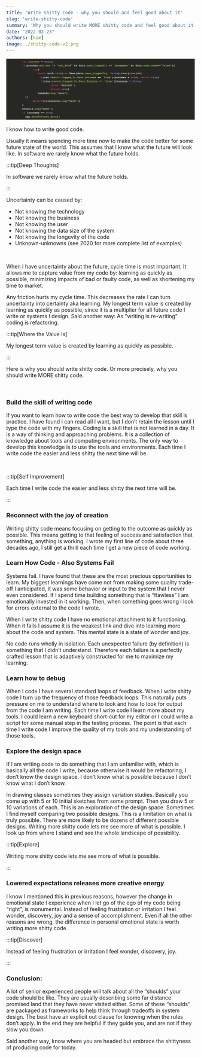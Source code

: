 ```yaml
---
title: 'Write Shitty Code - why you should and feel good about it'
slug: 'write-shitty-code'
summary: 'Why you should write MORE shitty code and feel good about it.'
date: "2022-02-23"
authors: [kam]
image: ./shitty-code-v2.png
---
```

![Write Shitty Code](./shitty-code-v2.png)

I know how to write good code.

Usually it means spending more time now to make the code better for some future state of the world. This assumes that I know what the future will look like. In software we rarely know what the future holds.

<!-- truncate -->

:::tip[Deep Thoughts]

In software we rarely know what the future holds.

:::


Uncertainty can be caused by:

*   Not knowing the technology
*   Not knowing the business
*   Not knowing the user
*   Not knowing the data size of the system
*   Not knowing the longevity of the code
*   Unknown-unknowns (see 2020 for more complete list of examples)

‍  

When I have uncertainty about the future, cycle time is most important. It allows me to capture value from my code by: learning as quickly as possible, minimizing impacts of bad or faulty code, as well as shortening my time to market.

  

Any friction hurts my cycle time. This decreases the rate I can turn uncertainty into certainty aka learning. My longest term value is created by learning as quickly as possible, since it is a multiplier for all future code I write or systems I design. Said another way: As "writing is re-writing" coding is refactoring.


:::tip[Where the Value Is]

My longest term value is created by learning as quickly as possible.

:::
‍  

Here is why you should write shitty code. Or more precisely, why you should write MORE shitty code.

‍

### Build the skill of writing code

If you want to learn how to write code the best way to develop that skill is practice. I have found I can read all I want, but I don’t retain the lesson until I type the code with my fingers. Coding is a skill that is not learned in a day. It is a way of thinking and approaching problems. It is a collection of knowledge about tools and computing environments. The only way to develop this knowledge is to use the tools and environments. Each time I write code the easier and less shitty the next time will be.

‍

:::tip[Self Improvement]

Each time I write code the easier and less shitty the next time will be.

:::
‍  

### Reconnect with the joy of creation

Writing shitty code means focusing on getting to the outcome as quickly as possible. This means getting to that feeling of success and satisfaction that something, anything is working. I wrote my first line of code about three decades ago, I still get a thrill each time I get a new piece of code working.
‍  

### Learn How Code - Also Systems Fail

Systems fail. I have found that these are the most precious opportunities to learn. My biggest learnings have come not from making some quality trade-off I anticipated, it was some behavior or input to the system that I never even considered. If I spend time building something that is “flawless” I am emotionally invested in it working. Then, when something goes wrong I look for errors external to the code I wrote.

When I write shitty code I have no emotional attachment to it functioning. When it fails I assume it is the weakest link and dive into learning more about the code and system. This mental state is a state of wonder and joy.

No code runs wholly in isolation. Each unexpected failure (by definition) is something that I didn’t understand. Therefore each failure is a perfectly crafted lesson that is adaptively constructed for me to maximize my learning.


### Learn how to debug

When I code I have several standard loops of feedback. When I write shitty code I turn up the frequency of those feedback loops. This naturally puts pressure on me to understand where to look and how to look for output from the code I am writing. Each time I write code I learn more about my tools. I could learn a new keyboard short-cut for my editor or I could write a script for some manual step in the testing process. The point is that each time I write code I improve the quality of my tools and my understanding of those tools.


### Explore the design space

If I am writing code to do something that I am unfamiliar with, which is basically all the code I write, because otherwise it would be refactoring, I don’t know the design space. I don’t know what is possible because I don’t know what I don’t know.


In drawing classes sometimes they assign variation studies. Basically you come up with 5 or 10 initial sketches from some prompt. Then you draw 5 or 10 variations of each. This is an exploration of the design space. Sometimes I find myself comparing two possible designs. This is a limitation on what is truly possible. There are more likely to be dozens of different possible designs. Writing more shitty code lets me see more of what is possible. I look up from where I stand and see the whole landscape of possibility.


:::tip[Explore]

Writing more shitty code lets me see more of what is possible.

:::


### Lowered expectations releases more creative energy

I know I mentioned this in previous reasons, however the change in emotional state I experience when I let go of the ego of my code being “right”, is monumental. Instead of feeling frustration or irritation I feel wonder, discovery, joy and a sense of accomplishment. Even if all the other reasons are wrong, the difference in personal emotional state is worth writing more shitty code.


:::tip[Discover]

Instead of feeling frustration or irritation I feel wonder, discovery, joy.

:::


### Conclusion:

A lot of senior experienced people will talk about all the “shoulds” your code should be like. They are usually describing some far distance promised land that they have never visited either. Some of these “shoulds” are packaged as frameworks to help think through tradeoffs in system design. The best have an explicit out clause for knowing when the rules don’t apply. In the end they are helpful if they guide you, and are not if they slow you down.

Said another way, know where you are headed but embrace the shittyness of producing code for today.
